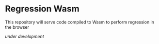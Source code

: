 # Regression Wasm

This repository will serve code compiled to Wasm to perform regression in the browser

*under development*
